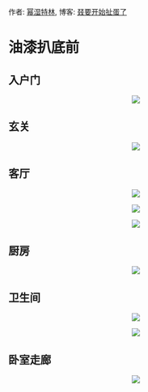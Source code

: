 作者: [幂湿特林](https://github.com/linmingdao), 博客: [叕要开始扯蛋了](https://linmingdao.github.io/)

# 油漆扒底前

## 入户门

<p align="center"><img src=https://linmingdao.github.io/blog/assets/home/rhm.jpg></p>

## 玄关

<p align="center"><img src=https://linmingdao.github.io/blog/assets/home/xg.jpg></p>

## 客厅

<p align="center"><img src=https://linmingdao.github.io/blog/assets/home/kt1.jpg></p>

<p align="center"><img src=https://linmingdao.github.io/blog/assets/home/kt2.jpg></p>

<p align="center"><img src=https://linmingdao.github.io/blog/assets/home/kt3.jpg></p>

## 厨房

<p align="center"><img src=https://linmingdao.github.io/blog/assets/home/cf.jpg></p>

## 卫生间

<p align="center"><img src=https://linmingdao.github.io/blog/assets/home/wsj1.jpg></p>

<p align="center"><img src=https://linmingdao.github.io/blog/assets/home/wsj2.jpg></p>

## 卧室走廊

<p align="center"><img src=https://linmingdao.github.io/blog/assets/home/zl.jpg></p>
